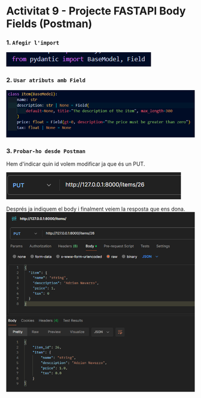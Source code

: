 # Activitat 9 - Projecte FASTAPI Body Fields (Postman)


### 1. `Afegir l'import`
![PUT /items/{item_id} amb Postman](images/import_field.png)

### 2. `Usar atributs amb Field`
![PUT /items/{item_id} amb Postman](images/field.png)

### 3. `Probar-ho desde Postman`

Hem d'indicar quin id volem modificar ja que és un PUT. 

![URL](images/url_body_fields.png)

Després ja indiquem el body i finalment veiem la resposta que ens dona.
![PUT /items/{item_id} amb Postman](images/body_fields_postman.png)

